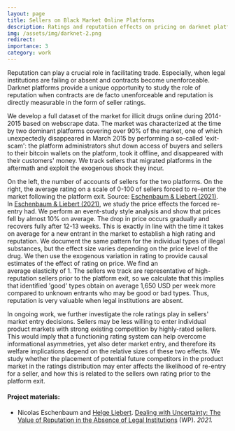 ```yaml
---
layout: page
title: Sellers on Black Market Online Platforms
description: Ratings and reputation effects on pricing on darknet platforms
img: /assets/img/darknet-2.png
redirect:
importance: 3
category: work
---
```



Reputation can play a crucial role in facilitating trade. Especially, when legal institutions are failing or absent and contracts become unenforceable. Darknet platforms provide a unique opportunity to study the role of reputation when contracts are de facto unenforceable and reputation is directly measurable in the form of seller ratings.

We develop a full dataset of the market for illicit drugs online during 2014-2015 based on webscrape data. The market was characterized at the time by two dominant platforms covering over 90% of the market, one of which unexpectedly disappeared in March 2015 by performing a so-called 'exit-scam': the platform administrators shut down access of buyers and sellers to their bitcoin wallets on the platform, took it offline, and disappeared with their customers' money. We track sellers that migrated platforms in the aftermath and exploit the exogenous shock they incur.

<div class="row">
    <div class="col-sm mt-3 mt-md-0">
        <img class="img-fluid rounded z-depth-1" src="{{ '/assets/img/darknet-plsize.png' | relative_url }}" alt="" title="The development of the market 2014-2015"/>
    </div>
    <div class="col-sm mt-3 mt-md-0">
        <img class="img-fluid rounded z-depth-1" src="{{ '/assets/img/darknet-ratshock.png' | relative_url }}" alt="" title="the ratings reset for re-entering sellers"/>
    </div>
</div>
<div class="caption">
    On the left, the number of accounts of sellers for the two platforms. On the right, the average rating on a scale of 0-100 of sellers forced to re-enter the market following the platform exit. Source: <a href="https://neschenbaum.github.io/assets/pdf/dealing-with-uncertainty.pdf">Eschenbaum & Liebert (2021)</a>.
</div>



<div class="row justify-content-sm-center">
    <div class="col-sm-8">
        In <a href="https://neschenbaum.github.io/assets/pdf/dealing-with-uncertainty.pdf">Eschenbaum & Liebert (2021)</a>, we study the price effects the forced re-entry had. We perform an event-study style analysis and show that prices fell by almost 10% on average. The drop in price occurs gradually and recovers fully after 12-13 weeks. This is exactly in line with the time it takes on average for a new entrant in the market to establish a high rating and reputation. We document the same pattern for the individual types of illegal substances, but the effect size varies depending on the price level of the drug. We then use the exogenous variation in rating to provide causal estimates of the effect of rating on price. We find an
    </div>
    <div class="col-sm-4 mt-3 mt-md-0">
        <img class="img-fluid rounded z-depth-1" src="{{ '/assets/img/darknet-eventstudy.png' | relative_url }}" alt="" title="Estimated effect on unit price of re-entering sellers"/>
    </div>
</div>
 average elasticity of 1. The sellers we track are representative of high-reputation sellers prior to the platform exit, so we calculate that this implies that identified 'good' types obtain on average 1,650 USD per week more compared to unknown entrants who may be good or bad types. Thus, reputation is very valuable when legal institutions are absent.

In ongoing work, we further investigate the role ratings play in sellers' market entry decisions. Sellers may be less willing to enter individual product markets with strong existing competition by highly-rated sellers. This would imply that a functioning rating system can help overcome informational asymmetries, yet also deter market entry, and therefore its welfare implications depend on the relative sizes of these two effects. We study whether the placement of potential future competitors in the product market in the ratings distribution may enter affects the likelihood of re-entry for a seller, and how this is related to the sellers own rating prior to the platform exit.

<h4>Project materials:</h4><ul><li>
Nicolas Eschenbaum and <a href="https://hliebert.github.io">Helge Liebert</a>. <a href="/assets/pdf/dealing-with-uncertainty.pdf">Dealing with Uncertainty: The Value of Reputation in the Absence of Legal Institutions</a> (WP). <i> 2021.</i>
</li>
</ul>
